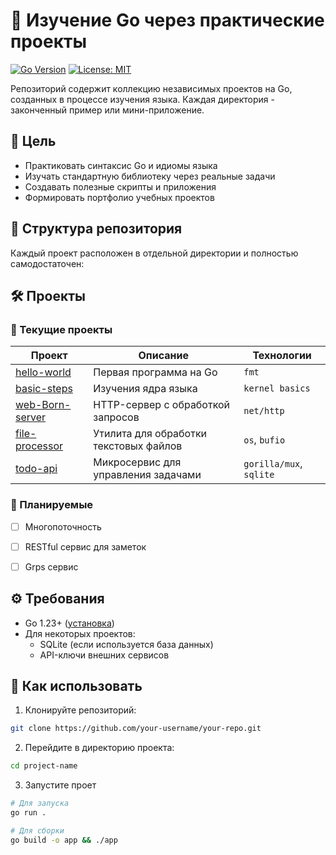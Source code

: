 # 🚀 Изучение Go через практические проекты

[![Go Version](https://img.shields.io/badge/Go-1.23.1%2B-blue)](https://golang.org/dl/)
[![License: MIT](https://img.shields.io/badge/License-MIT-green)](LICENSE)

Репозиторий содержит коллекцию независимых проектов на Go, созданных в процессе изучения языка. Каждая директория - законченный пример или мини-приложение.

## 🧠 Цель
- Практиковать синтаксис Go и идиомы языка
- Изучать стандартную библиотеку через реальные задачи
- Создавать полезные скрипты и приложения
- Формировать портфолио учебных проектов

## 📂 Структура репозитория
Каждый проект расположен в отдельной директории и полностью самодостаточен:


## 🛠️ Проекты

### 🧩 Текущие проекты
| Проект | Описание | Технологии |
|--------|----------|------------|
| [hello-world](/hello-world) | Первая программа на Go | `fmt` |
| [basic-steps](/basic-steps) | Изучения ядра языка | `kernel basics` |
| [web-Born-server](/simple-webserver) | HTTP-сервер с обработкой запросов | `net/http` |
| [file-processor](/file-processor) | Утилита для обработки текстовых файлов | `os`, `bufio` |
| [todo-api](/todo-api) | Микросервис для управления задачами | `gorilla/mux`, `sqlite` |

### 🚧 Планируемые
- [ ] Многопоточность
- [ ] RESTful сервис для заметок
- [ ] Grps сервис


## ⚙️ Требования
- Go 1.23+ ([установка](https://golang.org/doc/install))
- Для некоторых проектов:
  - SQLite (если используется база данных)
  - API-ключи внешних сервисов

## 🚀 Как использовать
1. Клонируйте репозиторий:
```bash
git clone https://github.com/your-username/your-repo.git
```
2. Перейдите в директорию проекта:
```bash
cd project-name
```
3. Запустите проет
```bash
# Для запуска
go run .

# Для сборки
go build -o app && ./app
```
